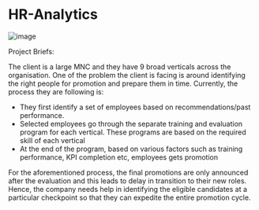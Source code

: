 # HR-Analytics
![image](https://user-images.githubusercontent.com/72070253/186106270-d36009ae-6d5e-450f-8093-58467e7a12b3.png)


Project Briefs:

The client is a large MNC and they have 9 broad verticals across the organisation. One of the problem the client is facing is around identifying the right people for promotion and prepare them in time. Currently, the process they are following is:
* They first identify a set of employees based on recommendations/past performance.
* Selected employees go through the separate training and evaluation program for each vertical. These programs are based on the required skill of each vertical
* At the end of the program, based on various factors such as training performance, KPI completion etc, employees gets promotion

For the aforementioned process, the final promotions are only announced after the evaluation and this leads to delay in transition to their new roles. Hence, the company needs help in identifying the eligible candidates at a particular checkpoint so that they can expedite the entire promotion cycle.
